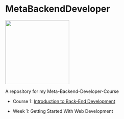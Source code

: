 # MetaBackendDeveloper
<img src="https://mlt.org/wp-content/uploads/2015/12/Meta-Logo.png" width=200>

A repository for my Meta-Backend-Developer-Course
- Course 1: [Introduction to Back-End Development](https://github.com/SalsaCodes22/MetaBackendDeveloper/blob/main/Course%20One%20-%20Introduction%20to%20Backend%20Development)
* Week 1: Getting Started With Web Development

